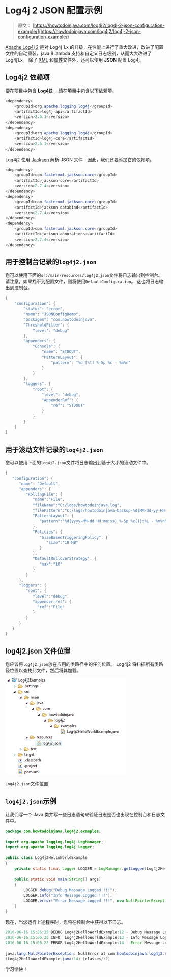 # Log4j 2 JSON 配置示例

> 原文： [https://howtodoinjava.com/log4j2/log4j-2-json-configuration-example/](https://howtodoinjava.com/log4j2/log4j-2-json-configuration-example/)

[Apache Log4j 2](https://logging.apache.org/log4j/2.x/) 是对 Log4j 1.x 的升级，在性能上进行了重大改进，改进了配置文件的自动重装，java 8 lambda 支持和自定义日志级别，从而大大改进了 Log4j1.x。 除了 [XML](//howtodoinjava.com/log4j2/log4j-2-xml-configuration-example/) 和[属性](//howtodoinjava.com/log4j2/log4j-2-properties-file-configuration-example)文件外，还可以使用 **JSON** 配置 Log4j。

## Log4j2 依赖项

要在项目中包含 **Log4j2** ，请在项目中包含以下依赖项。

```java
<dependency>
	<groupId>org.apache.logging.log4j</groupId>
	<artifactId>log4j-api</artifactId>
	<version>2.6.1</version>
</dependency>
<dependency>
	<groupId>org.apache.logging.log4j</groupId>
	<artifactId>log4j-core</artifactId>
	<version>2.6.1</version>
</dependency>

```

Log4j2 使用 [Jackson](https://github.com/FasterXML/jackson) 解析 JSON 文件 - 因此，我们还要添加它的依赖项。

```java
<dependency>
	<groupId>com.fasterxml.jackson.core</groupId>
	<artifactId>jackson-core</artifactId>
	<version>2.7.4</version>
</dependency>
<dependency>
	<groupId>com.fasterxml.jackson.core</groupId>
	<artifactId>jackson-databind</artifactId>
	<version>2.7.4</version>
</dependency>
<dependency>
	<groupId>com.fasterxml.jackson.core</groupId>
	<artifactId>jackson-annotations</artifactId>
	<version>2.7.4</version>
</dependency>

```

## 用于控制台记录的`log4j2.json`

您可以使用下面的`src/main/resources/log4j2.json`文件将日志输出到控制台。 请注意，如果找不到配置文件，则将使用`DefaultConfiguration`。 这也将日志输出到控制台。

```java
{
    "configuration": {
        "status": "error",
        "name": "JSONConfigDemo",
        "packages": "com.howtodoinjava",
        "ThresholdFilter": {
            "level": "debug"
        },
        "appenders": {
            "Console": {
                "name": "STDOUT",
                "PatternLayout": {
                    "pattern": "%d [%t] %-5p %c - %m%n"
                }
            }
        },
        "loggers": {
            "root": {
                "level": "debug",
                "AppenderRef": {
                    "ref": "STDOUT"
                }
            }
        }
    }
}

```

## 用于滚动文件记录的`log4j2.json`

您可以使用下面的`log4j2.json`文件将日志输出到基于大小的滚动文件中。

```java
{
   "configuration": {
      "name": "Default",
      "appenders": {
         "RollingFile": {
            "name":"File",
            "fileName":"C:/logs/howtodoinjava.log",
            "filePattern":"C:/logs/howtodoinjava-backup-%d{MM-dd-yy-HH-mm-ss}-%i.log.gz",
            "PatternLayout": {
               "pattern":"%d{yyyy-MM-dd HH:mm:ss} %-5p %c{1}:%L - %m%n"
            },
            "Policies": {
               "SizeBasedTriggeringPolicy": {
                  "size":"10 MB"
               }
            },
            "DefaultRolloverStrategy": {
               "max":"10"
            }
         }
      },
      "loggers": {
         "root": {
            "level":"debug",
            "appender-ref": {
              "ref":"File"
            }
         }
      }
   }
}

```

## log4j2.json 文件位置

您应该将`log4j2.json`放在应用的类路径中的任何位置。 Log4j2 将扫描所有类路径位置以查找此文件，然后将其加载。

![Log4j2.json file location](img/fa6c4c5e55c36bfe9b2e68eb6638ce88.png)

`Log4j2.json`文件位置



## `log4j2.json`示例

让我们写一个 Java 类并写一些日志语句来验证日志是否也出现在控制台和日志文件中。

```java
package com.howtodoinjava.log4j2.examples;

import org.apache.logging.log4j.LogManager;
import org.apache.logging.log4j.Logger;

public class Log4j2HelloWorldExample 
{
	private static final Logger LOGGER = LogManager.getLogger(Log4j2HelloWorldExample.class.getName());

	public static void main(String[] args) 
	{
		LOGGER.debug("Debug Message Logged !!!");
		LOGGER.info("Info Message Logged !!!");
		LOGGER.error("Error Message Logged !!!", new NullPointerException("NullError"));
	}
}

```

现在，当您运行上述程序时，您将在控制台中获得以下日志。

```java
2016-06-16 15:06:25 DEBUG Log4j2HelloWorldExample:12 - Debug Message Logged !!!
2016-06-16 15:06:25 INFO  Log4j2HelloWorldExample:13 - Info Message Logged !!!
2016-06-16 15:06:25 ERROR Log4j2HelloWorldExample:14 - Error Message Logged !!!

java.lang.NullPointerException: NullError at com.howtodoinjava.log4j2.examples.Log4j2HelloWorldExample.main
(Log4j2HelloWorldExample.java:14) [classes/:?]

```

学习愉快！